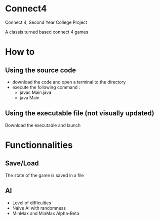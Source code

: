 # Connect4
Connect 4, Second Year College Project

A classis turned based connect 4 games <br>

# How to
## Using the source code
- download the code and open a terminal to the directory
- execute the following command :
  + javac Main.java
  + java Main
 
## Using the executable file (not visually updated)
Download the executable and launch 

# Functionnalities
## Save/Load
The state of the game is saved in a file
## AI
- Level of difficulties
- Naive AI with randomness
- MinMax and MinMax Alpha-Beta
